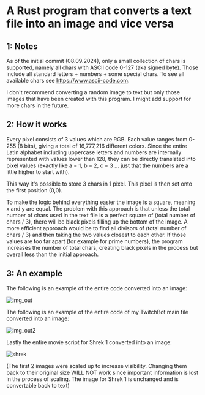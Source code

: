 # A Rust program that converts a text file into an image and vice versa


## 1: Notes

As of the initial commit (08.09.2024), only a small collection of chars is supported, namely all chars with ASCII code 0-127 (aka signed byte).
Those include all standard letters + numbers + some special chars. To see all available chars see https://www.ascii-code.com.

I don't recommend converting a random image to text but only those images that have been created with this program. I might add support for more chars in the future.

## 2: How it works

Every pixel consists of 3 values which are RGB. Each value ranges from 0-255 (8 bits), giving a total of 16,777,216 different colors. Since the entire Latin alphabet including
uppercase letters and numbers are internally represented with values lower than 128, they can be directly translated into pixel values (exactly like a = 1, b = 2, c = 3 ... just that
the numbers are a little higher to start with). 

This way it's possible to store 3 chars in 1 pixel. This pixel is then set onto the first position (0,0). 

To make the logic behind everything easier the image is a square, meaning x and y are equal. The problem with this approach is that unless the total number of chars used in the text file is a
perfect square of (total number of chars / 3), there will be black pixels filling up the bottom of the image. A more efficient approach would be to find all divisors of
(total number of chars / 3) and then taking the two values closest to each other. If those values are too far apart (for example for prime numbers), the program increases the number
of total chars, creating black pixels in the process but overall less than the initial approach.

## 3: An example

The following is an example of the entire code converted into an image:


![img_out](https://github.com/user-attachments/assets/fb493cf7-b738-4be7-aedb-fac996a964e0)


The following is an example of the entire code of my TwitchBot main file converted into an image:


![img_out2](https://github.com/user-attachments/assets/0e714fb6-c2ce-448e-a400-f6e4e0fb08da)


Lastly the entire movie script for Shrek 1 converted into an image:


![shrek](https://github.com/user-attachments/assets/bab8b069-ccf7-43b0-ba4c-570ad4de54be)


(The first 2 images were scaled up to increase visibility. Changing them back to their original size WILL NOT work since important information is lost in the process of scaling. The image for Shrek 1 is unchanged and is convertable back to text)
